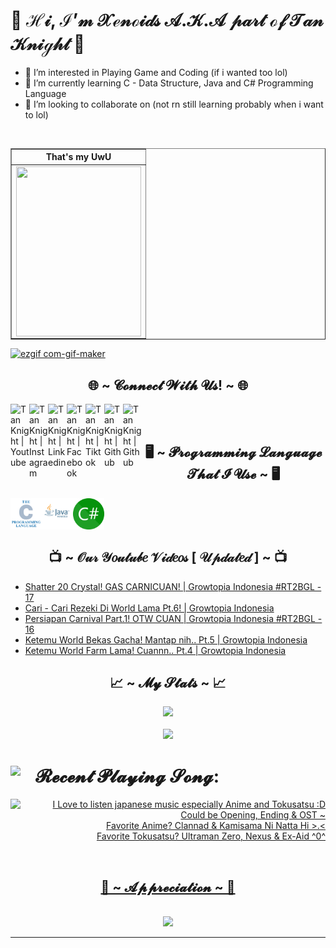 <h1>👋 ℋ𝒾, ℐ’𝓂 𝒳ℯ𝓃ℴ𝒾𝒹𝓈 𝒜.𝒦.𝒜 𝓅𝒶𝓇𝓉 ℴ𝒻 𝒯𝒶𝓃 𝒦𝓃𝒾ℊ𝒽𝓉 👋</h1>

- 👀 I’m interested in Playing Game and Coding (if i wanted too lol)
- 🌱 I’m currently learning C - Data Structure, Java and C# Programming Language
- 💞️ I’m looking to collaborate on (not rn still learning probably when i want to lol)
<br></br>
<table align="right" border="1px" margin-top="50px">
  <tr>
    <th>That's my UwU</th>
  </tr>
  <tr>
    <td>
    <img src="https://static.zerochan.net/Izanami.Kyouko.full.3018657.png" width="200" height="272" align="right" />
    </td>
  </tr>
  </table>
  
 [![ezgif com-gif-maker](https://user-images.githubusercontent.com/71064059/111902499-fa5a8e00-89fa-11eb-9c40-fa343fe26ada.gif)][iza]


<h2 align="center">🌐 ~ 𝓒𝓸𝓷𝓷𝓮𝓬𝓽 𝓦𝓲𝓽𝓱 𝓤𝓼! ~ 🌐</h2>

[<img align="left" alt="Tan Knight | Youtube" width="30px" src="https://cdn.jsdelivr.net/npm/simple-icons@v3/icons/youtube.svg" />][youtube]
[<img align="left" alt="Tan Knight | Instagram" width="30px" src="https://cdn.jsdelivr.net/npm/simple-icons@v3/icons/instagram.svg" />][instagram]
[<img align="left" alt="Tan Knight | Linkedin" width="30px" src="https://cdn.jsdelivr.net/npm/simple-icons@v3/icons/linkedin.svg" />][linkedin]
[<img align="left" alt="Tan Knight | Facebook" width="30px" src="https://cdn.jsdelivr.net/npm/simple-icons@v3/icons/facebook.svg" />][facebook]
[<img align="left" alt="Tan Knight | Tiktok" width="30px" src="https://cdn.jsdelivr.net/npm/simple-icons@v3/icons/tiktok.svg" />][tiktok]
[<img align="left" alt="Tan Knight | Github" width="30px" src="https://cdn.jsdelivr.net/npm/simple-icons@v3/icons/github.svg" />][github]
[<img align="left" alt="Tan Knight | Github" width="30px" src="https://cdn.jsdelivr.net/npm/simple-icons@v3/icons/line.svg" />][line]

<br>
<br>

<h2 align="center">🖥️ ~ 𝓟𝓻𝓸𝓰𝓻𝓪𝓶𝓶𝓲𝓷𝓰 𝓛𝓪𝓷𝓰𝓾𝓪𝓰𝓮 𝓣𝓱𝓪𝓽 𝓘 𝓤𝓼𝓮 ~ 🖥️</h2>

[<img align="left" alt="C Language" width="50px" src="https://raw.githubusercontent.com/github/explore/80688e429a7d4ef2fca1e82350fe8e3517d3494d/topics/c/c.png" />][C]

[<img align="left" alt="Java Language" width="50px" src="https://raw.githubusercontent.com/github/explore/80688e429a7d4ef2fca1e82350fe8e3517d3494d/topics/java/java.png" />][java]

[<img align="left" alt="C# Language" width="50px" src="https://raw.githubusercontent.com/github/explore/80688e429a7d4ef2fca1e82350fe8e3517d3494d/topics/csharp/csharp.png" />][C#]

<br>
</br>
</br>

<h2 align="center">📺 ~ 𝒪𝓊𝓇 𝒴𝑜𝓊𝓉𝓊𝒷𝑒 𝒱𝒾𝒹𝑒𝑜𝓈 [ 𝒰𝓅𝒹𝒶𝓉𝑒𝒹 ] ~ 📺</h2>

<!-- YOUTUBE:START -->
- [Shatter 20 Crystal! GAS CARNICUAN! | Growtopia Indonesia #RT2BGL - 17](https://www.youtube.com/watch?v=l-g34xCBWxA)
- [Cari - Cari Rezeki Di World Lama Pt.6! | Growtopia Indonesia](https://www.youtube.com/watch?v=opK8LvY67Ck)
- [Persiapan Carnival Part.1! OTW CUAN | Growtopia Indonesia #RT2BGL - 16](https://www.youtube.com/watch?v=71VXVbgEOpQ)
- [Ketemu World Bekas Gacha! Mantap nih.. Pt.5 | Growtopia Indonesia](https://www.youtube.com/watch?v=7TVxFLv5EbU)
- [Ketemu World Farm Lama! Cuannn.. Pt.4 | Growtopia Indonesia](https://www.youtube.com/watch?v=Vz69kphahF0)
<!-- YOUTUBE:END -->

<h2 align="center">📈 ~ 𝓜𝔂 𝓢𝓽𝓪𝓽𝓼 ~ 📈</h2>

<div align="center">
<img src="https://github-readme-stats.vercel.app/api?username=Xenoids&theme=radical&show_icons=true"> 
</div>

</br>

<div align="center">
<a href="https://github.com/anuraghazra/github-readme-stats">
  <img src="https://github-readme-stats.vercel.app/api/top-langs/?username=Xenoids&layout=compact">
</div>
          
# [<img align ="left" width ="40px" src="https://simpleicons.org/icons/spotify.svg"/>][spotify]𝓡𝓮𝓬𝓮𝓷𝓽 𝓟𝓵𝓪𝔂𝓲𝓷𝓰 𝓢𝓸𝓷𝓰:

<p>
  <a href="https://open.spotify.com/user/c15cf55f9d1e42e4b2acf15f9f4c428b">
  <img align="left" src="https://novatorem-4m3ug0q42-xenoids.vercel.app/api/spotify">
    </p>


<p align="right">
  <a href="https://myanimelist.net/anime/41930/Kamisama_ni_Natta_Hi">
  I Love to listen japanese music especially Anime and Tokusatsu :D</br>
  Could be Opening, Ending & OST ~</br>
  Favorite Anime? Clannad & Kamisama Ni Natta Hi >.<</br> 
  Favorite Tokusatsu? Ultraman Zero, Nexus & Ex-Aid ^0^
</p>

 <br>
 
<h2 align ="center">🥳 ~ 𝓐𝓹𝓹𝓻𝓮𝓬𝓲𝓪𝓽𝓲𝓸𝓷 ~ 🥳</h2>
           
<br>

  <div align="center">
  <img src="https://user-images.githubusercontent.com/71064059/111909429-7a442080-8a1a-11eb-9789-bafa5154ad12.gif" />
  </div>
   
 <!---Reference--->                                      
[youtube]: https://www.youtube.com/TanKnight
[instagram]: https://www.instagram.com/not_n.v.t
[linkedin]: https://id.linkedin.com/in/nicholas-valenthinus-tanoto-0ab0a61b7
[facebook]: https://www.facebook.com/nicholas.tanoto.1
[tiktok]:https://www.tiktok.com/@tanknightgt
[github]:https://www.github.com/Xenoids
[spotify]: https://open.spotify.com/user/31yp5jq7iowjpve2m3y4hcc7qdc4?si=fZtZ3fhARxS03W43B6HwiQ
[C]: https://en.wikipedia.org/wiki/C_(programming_language)
[java]: https://en.wikipedia.org/wiki/Java_(programming_language)
[C#]: https://en.wikipedia.org/wiki/C_Sharp_(programming_language)
[iza]: https://kamisamaday.fandom.com/wiki/Kyouko_Izanami
[line]: http://line.me/ti/p/~nicholasvt1

---
